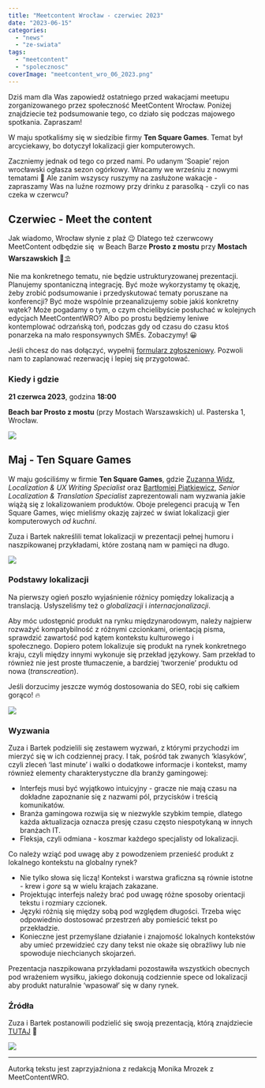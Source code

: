 ```yaml
---
title: "Meetcontent Wrocław - czerwiec 2023"
date: "2023-06-15"
categories: 
  - "news"
  - "ze-swiata"
tags: 
  - "meetcontent"
  - "spolecznosc"
coverImage: "meetcontent_wro_06_2023.png"
---
```


Dziś mam dla Was zapowiedź ostatniego przed wakacjami meetupu zorganizowanego przez społeczność MeetContent Wrocław. Poniżej znajdziecie też podsumowanie tego, co działo się podczas majowego spotkania. Zapraszam!

W maju spotkaliśmy się w siedzibie firmy **Ten Square Games**. Temat był arcyciekawy, bo dotyczył lokalizacji gier komputerowych.

Zaczniemy jednak od tego co przed nami. Po udanym ‘Soapie’ rejon wrocławski ogłasza sezon ogórkowy. Wracamy we wrześniu z nowymi tematami 🙂 Ale zanim wszyscy ruszymy na zasłużone wakacje - zapraszamy Was na luźne rozmowy przy drinku z parasolką - czyli co nas czeka w czerwcu? 

## **Czerwiec - Meet the content**

Jak wiadomo, Wrocław słynie z plaż 😉 Dlatego też czerwcowy MeetContent odbędzie się  w Beach Barze **Prosto z mostu** przy **Mostach Warszawskich** 🌴⛱️

Nie ma konkretnego tematu, nie będzie ustrukturyzowanej prezentacji. Planujemy spontaniczną integrację. Być może wykorzystamy tę okazję, żeby zrobić podsumowanie i przedyskutować tematy poruszane na konferencji? Być może wspólnie przeanalizujemy sobie jakiś konkretny wątek? Może pogadamy o tym, o czym chcielibyście posłuchać w kolejnych edycjach MeetContentWRO? Albo po prostu będziemy leniwe kontemplować odrzańską toń, podczas gdy od czasu do czasu ktoś ponarzeka na mało responsywnych SMEs. Zobaczymy! 😀

Jeśli chcesz do nas dołączyć, wypełnij [formularz zgłoszeniowy](https://forms.gle/MFsyUiERzhdr8W9q9). Pozwoli nam to zaplanować rezerwację i lepiej się przygotować.

### **Kiedy i gdzie**

**21 czerwca 2023**, godzina **18:00**

**Beach bar Prosto z mostu** (przy Mostach Warszawskich) ul. Pasterska 1, Wrocław.

![](images/BeachBar_grafika.png)

## **Maj - Ten Square Games**

W maju gościliśmy w firmie **Ten Square Games**, gdzie [Zuzanna Widz](https://www.linkedin.com/in/zuzanna-widz-846459230/), _Localization & UX Writing Specialist_ oraz [Bartłomiej Piątkiewicz](https://www.linkedin.com/in/barlomiej-piatkiewicz/), _Senior Localization & Translation Specialist_ zaprezentowali nam wyzwania jakie wiążą się z lokalizowaniem produktów. Oboje prelegenci pracują w Ten Square Games, więc mieliśmy okazję zajrzeć w świat lokalizacji gier komputerowych _od kuchni_. 

Zuza i Bartek nakreślili temat lokalizacji w prezentacji pełnej humoru i naszpikowanej przykładami, które zostaną nam w pamięci na długo. 

![](images/TSG_3.jpg)

### Podstawy lokalizacji

Na pierwszy ogień poszło wyjaśnienie różnicy pomiędzy lokalizacją a translacją. Usłyszeliśmy też o _globalizacji_ i _internacjonalizacji_.  

Aby móc udostępnić produkt na rynku międzynarodowym, należy najpierw rozważyć kompatybilność z różnymi czcionkami, orientacją pisma, sprawdzić zawartość pod kątem kontekstu kulturowego i społecznego. Dopiero potem lokalizuje się produkt na rynek konkretnego kraju, czyli między innymi wykonuje się przekład językowy. Sam przekład to również nie jest proste tłumaczenie, a bardziej ‘tworzenie’ produktu od nowa (_transcreation_). 

Jeśli dorzucimy jeszcze wymóg dostosowania do SEO, robi się całkiem gorąco! 🔥

![](images/TSG_1.jpg)

### **Wyzwania**

Zuza i Bartek podzielili się zestawem wyzwań, z którymi przychodzi im mierzyć się w ich codziennej pracy. I tak, pośród tak zwanych ‘klasyków’, czyli zleceń ‘last minute’ i walki o dodatkowe informacje i kontekst, mamy również elementy charakterystyczne dla branży gamingowej:

- Interfejs musi być wyjątkowo intuicyjny - gracze nie mają czasu na dokładne zapoznanie się z nazwami pól, przycisków i treścią komunikatów. 
- Branża gamingowa rozwija się w niezwykle szybkim tempie, dlatego każda aktualizacja oznacza presję czasu często niespotykaną w innych branżach IT.
- Fleksja, czyli odmiana - koszmar każdego specjalisty od lokalizacji. 

Co należy wziąć pod uwagę aby z powodzeniem przenieść produkt z lokalnego kontekstu na globalny rynek?

- Nie tylko słowa się liczą! Kontekst i warstwa graficzna są równie istotne - krew i _gore_ są w wielu krajach zakazane. 
- Projektując interfejs należy brać pod uwagę różne sposoby orientacji tekstu i rozmiary czcionek.
- Języki różnią się między sobą pod względem długości. Trzeba więc odpowiednio dostosować przestrzeń aby pomieścić tekst po przekładzie. 
- Konieczne jest przemyślane działanie i znajomość lokalnych kontekstów aby umieć przewidzieć czy dany tekst nie okaże się obraźliwy lub nie spowoduje niechcianych skojarzeń.

Prezentacja naszpikowana przykładami pozostawiła wszystkich obecnych pod wrażeniem wysiłku, jakiego dokonują codziennie spece od lokalizacji aby produkt naturalnie ‘wpasował’ się w dany rynek.  

### **Źródła**

Zuza i Bartek postanowili podzielić się swoją prezentacją, którą znajdziecie [TUTAJ](https://docs.google.com/presentation/d/1Y4c0WiAJAaHMuNciryywk9Ot_In_GYAqqhOuLtNL3NQ/edit#slide=id.g127d8422da9_0_3881) 🤩

![](images/TSG_2.jpg)

* * *

Autorką tekstu jest zaprzyjaźniona z redakcją Monika Mrozek z MeetContentWRO.
